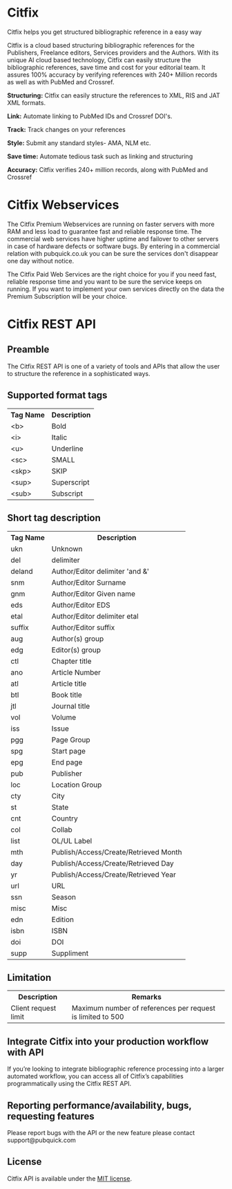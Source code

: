 # Citfix
Citfix helps you get structured bibliographic reference in a easy way

Citfix is a cloud based structuring bibliographic references for the Publishers, Freelance editors, Services providers and the Authors. With its unique AI cloud based technology, Citfix can easily structure the bibliographic references, save time and cost for your editorial team. It assures 100% accuracy by verifying references with 240+ Million records as well as with PubMed and Crossref.

<b>Structuring:</b> Citfix can easily structure the references to XML, RIS and JAT XML formats.

<b>Link:</b> Automate linking to PubMed IDs and Crossref DOI's.

<b>Track:</b> Track changes on your references

<b>Style:</b> Submit any standard styles- AMA, NLM etc.

<b>Save time:</b> Automate tedious task such as linking and structuring

<b>Accuracy:</b> Citfix verifies 240+ million records, along with PubMed and Crossref

<h1>Citfix Webservices</h1>
The Citfix Premium Webservices are running on faster servers with more RAM and less load to guarantee fast and reliable response time. The commercial web services have higher uptime and failover to other servers in case of hardware defects or software bugs. By entering in a commercial relation with pubquick.co.uk you can be sure the services don't disappear one day without notice.

The Citfix Paid Web Services are the right choice for you if you need fast, reliable response time and you want to be sure the service keeps on running. If you want to implement your own services directly on the data the Premium Subscription will be your choice.

<h1>Citfix REST API</h1>
<h2>Preamble</h2>
The Citfix REST API is one of a variety of tools and APIs that allow the user to structure the reference in a sophisticated ways.

<h2>Supported format tags</h2>
<table>
  <tr>
    <th>Tag Name</th>
    <th>Description</th> 
  </tr>
  <tr>
    <td>&lt;b&gt;</td>
    <td>Bold</td> 
  </tr>
  <tr>
    <td>&lt;i&gt;</td>
    <td>Italic</td> 
  </tr>
  <tr>
    <td>&lt;u&gt;</td>
    <td>Underline</td> 
  </tr>
  <tr>
    <td>&lt;sc&gt;</td>
    <td>SMALL</td> 
  </tr>
  <tr>
    <td>&lt;skp&gt;</td>
    <td>SKIP</td> 
  </tr>
    <tr>
    <td>&lt;sup&gt;</td>
    <td>Superscript</td> 
  </tr>
    <tr>
    <td>&lt;sub&gt;</td>
    <td>Subscript</td> 
  </tr>
  </table>

<h2>Short tag description</h2>
<table>
  <tr>
    <th>Tag Name</th>
    <th>Description</th> 
  </tr>
  <tr>
    <td>ukn</td>
    <td>Unknown</td> 
  </tr>
    <tr>
    <td>del</td>
    <td>delimiter</td> 
  </tr>
    <tr>
    <td>deland</td>
    <td>Author/Editor delimiter 'and &'</td> 
  </tr>
  <tr>
    <td>snm</td>
    <td>Author/Editor Surname</td> 
  </tr>
  <tr>
    <td>gnm</td>
    <td>Author/Editor Given name</td> 
  </tr>
    <tr>
    <td>eds</td>
    <td>Author/Editor EDS</td> 
  </tr>
    <tr>
    <td>etal</td>
    <td>Author/Editor delimiter etal</td> 
  </tr>
    <tr>
    <td>suffix</td>
    <td>Author/Editor suffix</td> 
  </tr>
  <tr>
    <td>aug</td>
    <td>Author(s) group</td> 
  </tr>
    <tr>
    <td>edg</td>
    <td>Editor(s) group</td> 
  </tr>
    <tr>
    <td>ctl</td>
    <td>Chapter title</td> 
  </tr>
      <tr>
    <td>ano</td>
    <td>Article Number</td> 
  </tr>
    <tr>
    <td>atl</td>
    <td>Article title</td> 
  </tr>
    <tr>
    <td>btl</td>
    <td>Book title</td> 
  </tr>
    <tr>
    <td>jtl</td>
    <td>Journal title</td> 
  </tr>
    <tr>
    <td>vol</td>
    <td>Volume</td> 
  </tr>
    <tr>
    <td>iss</td>
    <td>Issue</td> 
  </tr>
   <tr>
    <td>pgg</td>
    <td>Page Group</td> 
  </tr>
    <tr>
    <td>spg</td>
    <td>Start page</td> 
  </tr>
    <tr>
    <td>epg</td>
    <td>End page</td> 
  </tr>
    <tr>
    <td>pub</td>
    <td>Publisher</td> 
  </tr>
      <tr>
    <td>loc</td>
    <td>Location Group</td> 
  </tr>
    <tr>
    <td>cty</td>
    <td>City</td> 
  </tr>
    <tr>
    <td>st</td>
    <td>State</td> 
  </tr>
  <tr>
    <td>cnt</td>
    <td>Country</td> 
  </tr>
    <tr>
    <td>col</td>
    <td>Collab</td> 
  </tr>
  <tr>
    <td>list</td>
    <td>OL/UL Label</td> 
  </tr>
  <tr>
    <td>mth</td>
    <td>Publish/Access/Create/Retrieved Month</td> 
  </tr>
   <tr>
    <td>day</td>
    <td>Publish/Access/Create/Retrieved Day</td> 
  </tr>
  <tr>
    <td>yr</td>
    <td>Publish/Access/Create/Retrieved Year</td> 
  </tr>
  <tr>
    <td>url</td>
    <td>URL</td> 
  </tr>
  <tr>
    <td>ssn</td>
    <td>Season</td> 
  </tr>
  <tr>
    <td>misc</td>
    <td>Misc</td> 
  </tr>
  <tr>
    <td>edn</td>
    <td>Edition</td> 
  </tr>
  <tr>
    <td>isbn</td>
    <td>ISBN</td> 
  </tr>
  <tr>
    <td>doi</td>
    <td>DOI</td> 
  </tr>
  <tr>
    <td>supp</td>
    <td>Suppliment</td> 
  </tr>
</table>

<h2>Limitation</h2>
<table>
  <tr>
    <th>Description</th>
    <th>Remarks</th> 
  </tr>
  <tr>
    <td>Client request limit</td>
    <td>Maximum number of references per request is limited to 500</td> 
  </tr>
  </table>

<h2>Integrate Citfix into your production workflow with API</h2>
If you’re looking to integrate bibliographic reference processing into a larger automated workflow, you can access all of Citfix’s capabilities programmatically using the Citfix REST API.
<h2>Reporting performance/availability, bugs, requesting features</h2>
Please report bugs with the API or the new feature please contact support@pubquick.com

<h2>License</h2>
<p>Citfix API is available under the <a href="http://opensource.org/licenses/MIT" rel="nofollow">MIT license</a>.</p>

